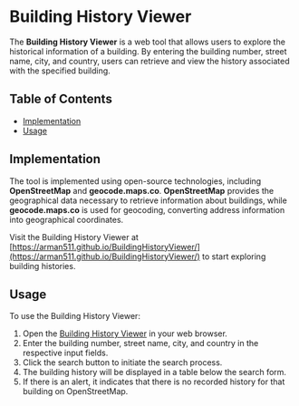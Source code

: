 # Building History Viewer

The **Building History Viewer** is a web tool that allows users to explore the historical information of a building. By entering the building number, street name, city, and country, users can retrieve and view the history associated with the specified building.

## Table of Contents

- [Implementation](#implementation)
- [Usage](#usage)

## Implementation

The tool is implemented using open-source technologies, including **OpenStreetMap** and **geocode.maps.co**. **OpenStreetMap** provides the geographical data necessary to retrieve information about buildings, while **geocode.maps.co** is used for geocoding, converting address information into geographical coordinates.

Visit the Building History Viewer at [https://arman511.github.io/BuildingHistoryViewer/](https://arman511.github.io/BuildingHistoryViewer/) to start exploring building histories.

## Usage

To use the Building History Viewer:

1. Open the [Building History Viewer](https://arman511.github.io/BuildingHistoryViewer/) in your web browser.
2. Enter the building number, street name, city, and country in the respective input fields.
3. Click the search button to initiate the search process.
4. The building history will be displayed in a table below the search form.
5. If there is an alert, it indicates that there is no recorded history for that building on OpenStreetMap.

